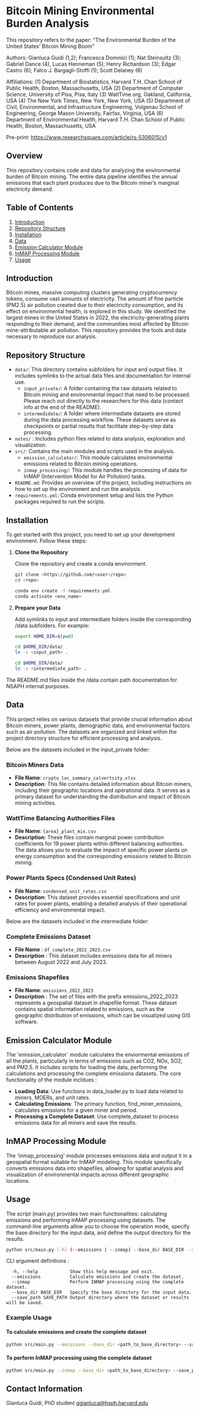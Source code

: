 # Bitcoin Mining Environmental Burden Analysis

This repository refers to the paper:
"The Environmental Burden of the United States’ Bitcoin Mining Boom"

Authors: Gianluca Guidi (1,2); Francesca Dominici (1); Nat Steinsultz (3); Gabriel Dance (4), Lucas Henneman (5); Henry Richardson (3); Edgar Castro (6); Falco J. Bargagli-Stoffi (1); Scott Delaney (6)

Affiliations:
(1) Department of Biostatistics, Harvard T.H. Chan School of Public Health, Boston, Massachusetts, USA
(2) Department of Computer Science, University of Pisa, Pisa, Italy
(3) WattTime.org, Oakland, California, USA
(4) The New York Times, New York, New York, USA
(5) Department of Civil, Environmental, and Infrastructure Engineering, Volgenau School of Engineering, George Mason University, Fairfax, Virginia, USA
(6) Department of Environmental Health, Harvard T.H. Chan School of Public Health, Boston, Massachusetts, USA

Pre-print: https://www.researchsquare.com/article/rs-5306015/v1

## Overview

This repository contains code and data for analyzing the environmental burden of Bitcoin mining. The entire data pipeline identifies the annual emissions that each plant produces due to the Bitcoin miner’s marginal electricity demand.

## Table of Contents

1. [Introduction](#introduction)
2. [Repository Structure](#repository-structure)
3. [Installation](#installation)
4. [Data](#data)
5. [Emission Calculator Module](#emission-calculator-module)
6. [InMAP Processing Module](#inmap-processing-module)
7. [Usage](#usage)

## Introduction

Bitcoin mines, massive computing clusters generating cryptocurrency tokens, consume vast amounts of electricity. The amount of fine particle (PM2.5) air pollution created due to their electricity consumption, and its effect on environmental health, is explored in this study. We identified the largest mines in the United States in 2022, the electricity-generating plants responding to their demand, and the communities most affected by Bitcoin mine-attributable air pollution. This repository provides the tools and data necessary to reproduce our analysis.

## Repository Structure 
- `data/`: This directory contains subfolders for input and output files. It includes symlinks to the actual data files and documentation for internal use.<br>
  - `input_private/`: A folder containing the raw datasets related to Bitcoin mining and environmental impact that need to be processed. Please reach out directly to the researchers for this data (contact info at the end of the README).
  - `intermedidate/`: A folder where intermediate datasets are stored during the data processing workflow. These datasets serve as checkpoints or partial results that facilitate step-by-step data processing.
- `notes/` : Includes python files related to data analysis, exploration and visualization.
- `src/`: Contains the main modules and scripts used in the analysis.
  - `emission_calculator/`: This module calculates environmental emissions related to Bitcoin mining operations.
  - `inmap_processing/`: This module handles the processing of data for InMAP (Intervention Model for Air Pollution) tasks.
- `README.md`: Provides an overview of the project, including instructions on how to set up the environment and run the analysis.
- `requirements.yml`: Conda environment setup and lists the Python packages required to run the scripts. 


## Installation

To get started with this project, you need to set up your development environment. Follow these steps:

 1. **Clone the Repository**

    Clone the repository and create a conda environment.

    ```bash
    git clone <https://github.com/<user>/repo>
    cd <repo>

    conda env create -f requirements.yml
    conda activate <env_name>
    ```

2. **Prepare your Data**

    Add symlinks to input and intermediate folders inside the corresponding /data subfolders.
    For example:

    ```bash
    export HOME_DIR=$(pwd)

    cd $HOME_DIR/data/
    ln -s <input_path> .

    cd $HOME_DIR/data/
    ln -s <intermediate_path> .
    ```
 The README.md files inside the /data contain path documentation for NSAPH internal purposes.

## Data 

This project relies on various datasets that provide crucial information about Bitcoin miners, power plants, demographic data, and environmental factors such as air pollution. The datasets are organized and linked within the project directory structure for efficient processing and analysis.

Below are the datasets included in the input_private folder:

### Bitcoin Miners Data
- **File Name**: `crypto_loc_summary_calvertcity.xlsx`
- **Description**: This file contains detailed information about Bitcoin miners, including their geographic locations and operational data. It serves as a primary dataset for understanding the distribution and impact of Bitcoin mining activities.

### WattTime Balancing Authorities Files
- **File Name**: `{area}_plant_mix.csv`
- **Description**: These files contain marginal power contribution coefficients for 19 power plants within different balancing authorities. The data allows you to evaluate the impact of specific power plants on energy consumption and the corresponding emissions related to Bitcoin mining.

### Power Plants Specs (Condensed Unit Rates)
- **File Name**: `condensed_unit_rates.csv`
- **Description**: This dataset provides essential specifications and unit rates for power plants, enabling a detailed analysis of their operational efficiency and environmental impact.

Below are the datasets included in the intermediate folder:

### Complete Emissions Dataset 
- **File Name** : `df_complete_2022_2023.csv`
- **Description** :  This dataset includes emissions data for all miners between August 2022 and July 2023. 

### Emissions Shapefiles 
- **File Name**: `emissions_2022_2023`
- **Description** : The set of files with the prefix emissions_2022_2023 represents a geospatial dataset in shapefile format. These dataset contains spatial information related to emissions, such as the geographic distribution of emissions, which can be visualized using GIS software. 

## Emission Calculator Module

The 'emission_calculator` module calculates the enviormental emissions of all the plants, particularly in terms of emissions such as CO2, NOx, SO2, and PM2.5. It includes scripts for loading the data, performing the calculations and processing the complete emissions datasets. The core functionality of the module incldues : 
- **Loading Data**: Use functions in data_loader.py to load data related to miners, MOERs, and unit rates.
- **Calculating Emissions**: The primary function, find_miner_emissions, calculates emissions for a given miner and period.
- **Processing a Complete Dataset**: Use complete_dataset to process emissions data for all miners and save the results.

## InMAP Processing Module 

The 'inmap_processing' module processes emissions data and output it in a geospatial format suitable for InMAP modeling. This module specifically converts emissions data into shapefiles, allowing for spatial analysis and visualization of environmental impacts across different geographic locations. 

## Usage 

The  script (main.py) provides two main functionalities: calculating emissions and performing InMAP processing using datasets. The command-line arguments allow you to choose the operation mode, specify the base directory for the input data, and define the output directory for the results.

```bash
python src/main.py [-h] (--emissions | --inmap) --base_dir BASE_DIR --save_path SAVE_PATH
```

CLI argument definitions : 

```optional arguments:
  -h, --help            Show this help message and exit.
  --emissions           Calculate emissions and create the dataset.
  --inmap               Perform INMAP processing using the complete dataset.
  --base_dir BASE_DIR   Specify the base directory for the input data.
  --save_path SAVE_PATH Output directory where the dataset or results will be saved.
```
### Example Usage 

#### To calculate emissions and create the complete dataset
```bash
python src/main.py --emissions --base_dir <path_to_base_directory> --save_path <path_to_output_directory>
```

#### To perform InMAP processing using the complete dataset
```bash
python src/main.py --inmap --base_dir <path_to_base_directory> --save_path <path_to_output_directory>
```


## Contact Information
Gianluca Guidi, PhD student ggianluca@hsph.harvard.edu
